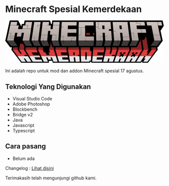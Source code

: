 # Minecraft Spesial Kemerdekaan

![Logo Minecraft Kemerdekaan](resources/title/minecraft_title.png)

Ini adalah repo untuk mod dan addon Minecraft spesial 17 agustus.

## Teknologi Yang Digunakan
- Visual Studio Code
- Adobe Photoshop
- Blockbench
- Bridge v2
- Java
- Javascript
- Typescript

## Cara pasang
- Belum ada

Changelog : [Lihat disini](CHANGELOG.md)

Terimakasih telah mengunjungi github kami.
